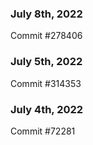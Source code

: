 ### July 8th, 2022

Commit #278406

### July 5th, 2022

Commit #314353


### July 4th, 2022

Commit #72281
